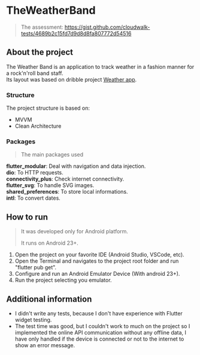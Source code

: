 # TheWeatherBand

> The assessment: https://gist.github.com/cloudwalk-tests/4689b2c15fd7d9d8d8fa807772d54516

## About the project

The Weather Band is an application to track weather in a fashion manner for a rock'n'roll band
staff.<br>
Its layout was based on dribble
project [Weather app](https://dribbble.com/shots/3011558-Weather-App).

### Structure

The project structure is based on:

* MVVM
* Clean Architecture

### Packages

> The main packages used

**flutter_modular**: Deal with navigation and data injection.<br>
**dio**: To HTTP requests.<br>
**connectivity_plus**: Check internet connectivity.<br>
**flutter_svg**: To handle SVG images.<br>
**shared_preferences**: To store local informations.<br>
**intl**: To convert dates.


## How to run

> It was developed only for Android platform.
>
> It runs on Android 23+.

1. Open the project on your favorite IDE (Android Studio, VSCode, etc).
2. Open the Terminal and navigates to the project root folder and run "flutter pub get".
3. Configure and run an Android Emulator Device (With android 23+).
4. Run the project selecting you emulator.


## Additional information

* I didn't write any tests, because I don't have experience with Flutter widget testing.
* The test time was good, but I couldn't work to much on the project so I implemented the online API
  communication
  without any offline data, I have only handled if the device is connected or not to the internet to
  show an error message.